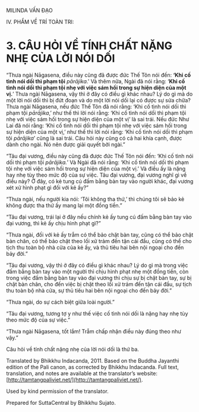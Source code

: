 

MILINDA VẤN ĐẠO

IV. PHẨM VỀ TRÍ TOÀN TRI:

# 3\. CÂU HỎI VỀ TÍNH CHẤT NẶNG NHẸ CỦA LỜI NÓI DỐI

“Thưa ngài Nāgasena, điều này cũng đã được đức Thế Tôn nói đến: **‘Khi cố tình nói dối thì phạm tội** _pārājika_.’ Và thêm nữa, Ngài đã nói rằng: ‘**Khi cố tình nói dối thì phạm tội nhẹ với việc sám hối trong sự hiện diện của một vị.**’ Thưa ngài Nāgasena, vậy thì ở đây có điều gì khác nhau? Lý do gì mà do một lời nói dối thì bị đứt đoạn và do một lời nói dối lại có được sự sửa chữa? Thưa ngài Nāgasena, nếu đức Thế Tôn đã nói rằng: ‘Khi cố tình nói dối thì phạm tội _pārājika_,’ như thế thì lời nói rằng: ‘Khi cố tình nói dối thì phạm tội nhẹ với việc sám hối trong sự hiện diện của một vị’ là sai trái. Nếu đức Như Lai đã nói rằng: ‘Khi cố tình nói dối thì phạm tội nhẹ với việc sám hối trong sự hiện diện của một vị,’ như thế thì lời nói rằng: ‘Khi cố tình nói dối thì phạm tội _pārājika_’ cũng là sai trái. Câu hỏi này cũng có cả hai khía cạnh, được dành cho ngài. Nó nên được giải quyết bởi ngài.”

“Tâu đại vương, điều này cũng đã được đức Thế Tôn nói đến: ‘Khi cố tình nói dối thì phạm tội _pārājika._’ Và Ngài đã nói rằng: ‘Khi cố tình nói dối thì phạm tội nhẹ với việc sám hối trong sự hiện diện của một vị.’ Và điều ấy là nặng hay nhẹ tùy theo mức độ của sự việc. Tâu đại vương, đại vương nghĩ gì về điều này? Ở đây, có kẻ tung cú đấm bằng bàn tay vào người khác, đại vương xét xử hình phạt gì đối với kẻ ấy?”

“Thưa ngài, nếu người kia nói: ‘Tôi không tha thứ,’ thì chúng tôi sẽ bảo kẻ không được tha thứ ấy mang lại một đồng tiền.”

“Tâu đại vương, trái lại ở đây nếu chính kẻ ấy tung cú đấm bằng bàn tay vào đại vương, thì kẻ ấy chịu hình phạt gì?”

“Thưa ngài, đối với kẻ ấy trẫm có thể bảo chặt bàn tay, cũng có thể bảo chặt bàn chân, có thể bảo chặt theo lối xử trảm đến tận cái đầu, cũng có thể cho tịch thu toàn bộ nhà cửa của kẻ ấy, và thủ tiêu hai bên nội ngoại cho đến bảy đời.”

“Tâu đại vương, vậy thì ở đây có điều gì khác nhau? Lý do gì mà trong việc đấm bằng bàn tay vào một người thì chịu hình phạt nhẹ một đồng tiền, còn trong việc đấm bằng bàn tay vào đại vương thì chịu sự bị chặt bàn tay, sự bị chặt bàn chân, cho đến việc bị chặt theo lối xử trảm đến tận cái đầu, sự tịch thu toàn bộ nhà cửa, sự thủ tiêu hai bên nội ngoại cho đến bảy đời.”

“Thưa ngài, do sự cách biệt giữa loài người.”

“Tâu đại vương, tương tợ y như thế việc cố tình nói dối là nặng hay nhẹ tùy theo mức độ của sự việc.”

“Thưa ngài Nāgasena, tốt lắm! Trẫm chấp nhận điều này đúng theo như vậy.”

Câu hỏi về tính chất nặng nhẹ của lời nói dối là thứ ba.

Translated by Bhikkhu Indacanda, 2011. Based on the Buddha Jayanthi edition of the Pali canon, as corrected by Bhikkhu Indacanda. Full text, translation, and notes are available at the translator’s website: [http://tamtangpaliviet.net/](http://tamtangpaliviet.net/).

Used by kind permission of the translator.

Prepared for SuttaCentral by Bhikkhu Sujato.